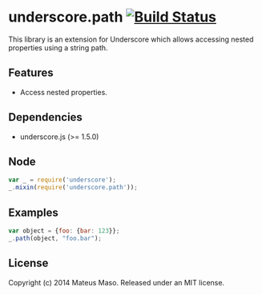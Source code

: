 underscore.path [![Build Status](https://travis-ci.org/mateusmaso/underscore.path.svg?branch=master)](https://travis-ci.org/mateusmaso/underscore.path)
===============

This library is an extension for Underscore which allows accessing nested properties using a string path.

## Features

* Access nested properties.

## Dependencies

* underscore.js (>= 1.5.0)

## Node

```javascript
var _ = require('underscore');
_.mixin(require('underscore.path'));
```

## Examples

```javascript
var object = {foo: {bar: 123}};
_.path(object, "foo.bar");
```

## License

Copyright (c) 2014 Mateus Maso. Released under an MIT license.
